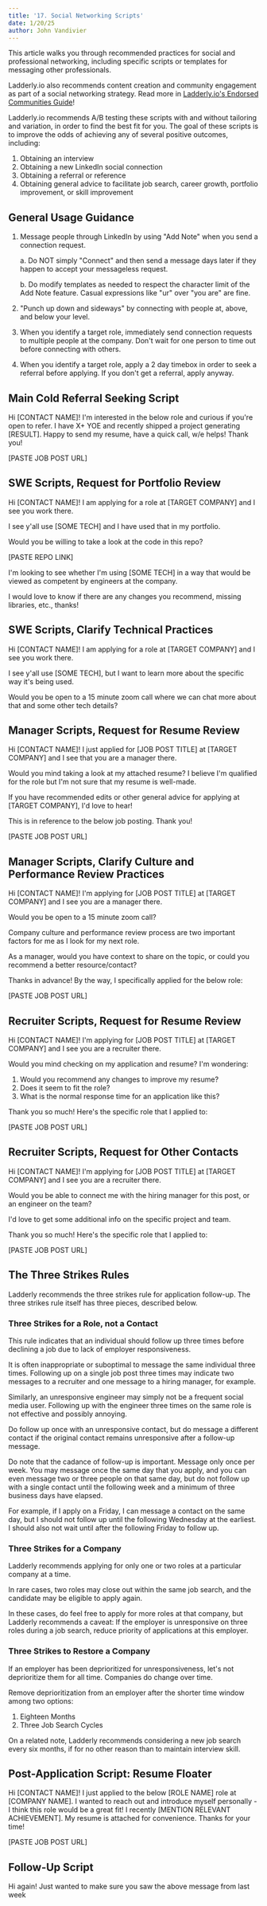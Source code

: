```yaml
---
title: '17. Social Networking Scripts'
date: 1/20/25
author: John Vandivier
---
```


This article walks you through recommended practices for social and professional networking, including specific scripts or templates for messaging other professionals.

Ladderly.io also recommends content creation and community engagement as part of a social networking strategy. Read more in [Ladderly.io's Endorsed Communities Guide](/blog/2025-01-22-endorsed-communities)!

Ladderly.io recommends A/B testing these scripts with and without tailoring and variation, in order to find the best fit for you.
The goal of these scripts is to improve the odds of achieving any of several positive outcomes, including:

1. Obtaining an interview
2. Obtaining a new LinkedIn social connection
3. Obtaining a referral or reference
4. Obtaining general advice to facilitate job search, career growth, portfolio improvement, or skill improvement

## General Usage Guidance

1. Message people through LinkedIn by using "Add Note" when you send a connection request.

   a. Do NOT simply "Connect" and then send a message days later if they happen to accept your messageless request.

   b. Do modify templates as needed to respect the character limit of the Add Note feature. Casual expressions like "ur" over "you are" are fine.

2. "Punch up down and sideways" by connecting with people at, above, and below your level.
3. When you identify a target role, immediately send connection requests to multiple people at the company. Don't wait for one person to time out before connecting with others.
4. When you identify a target role, apply a 2 day timebox in order to seek a referral before applying. If you don't get a referral, apply anyway.

## Main Cold Referral Seeking Script

Hi [CONTACT NAME]! I'm interested in the below role and curious if you're open to refer.
I have X+ YOE and recently shipped a project generating [RESULT].
Happy to send my resume, have a quick call, w/e helps! Thank you!

[PASTE JOB POST URL]

## SWE Scripts, Request for Portfolio Review

Hi [CONTACT NAME]! I am applying for a role at [TARGET COMPANY] and I see you work there.

I see y'all use [SOME TECH] and I have used that in my portfolio.

Would you be willing to take a look at the code in this repo?

[PASTE REPO LINK]

I'm looking to see whether I'm using [SOME TECH] in a way that would be viewed as competent by engineers at the company.

I would love to know if there are any changes you recommend, missing libraries, etc., thanks!

## SWE Scripts, Clarify Technical Practices

Hi [CONTACT NAME]! I am applying for a role at [TARGET COMPANY] and I see you work there.

I see y'all use [SOME TECH], but I want to learn more about the specific way it's being used.

Would you be open to a 15 minute zoom call where we can chat more about that and some other tech details?

## Manager Scripts, Request for Resume Review

Hi [CONTACT NAME]! I just applied for [JOB POST TITLE] at [TARGET COMPANY] and I see that you are a manager there.

Would you mind taking a look at my attached resume? I believe I'm qualified for the role but I'm not sure that my resume is well-made.

If you have recommended edits or other general advice for applying at [TARGET COMPANY], I'd love to hear!

This is in reference to the below job posting. Thank you!

[PASTE JOB POST URL]

## Manager Scripts, Clarify Culture and Performance Review Practices

Hi [CONTACT NAME]! I'm applying for [JOB POST TITLE] at [TARGET COMPANY] and I see you are a manager there.

Would you be open to a 15 minute zoom call?

Company culture and performance review process are two important factors for me as I look for my next role.

As a manager, would you have context to share on the topic, or could you recommend a better resource/contact?

Thanks in advance! By the way, I specifically applied for the below role:

[PASTE JOB POST URL]

## Recruiter Scripts, Request for Resume Review

Hi [CONTACT NAME]! I'm applying for [JOB POST TITLE] at [TARGET COMPANY] and I see you are a recruiter there.

Would you mind checking on my application and resume? I'm wondering:

1. Would you recommend any changes to improve my resume?
2. Does it seem to fit the role?
3. What is the normal response time for an application like this?

Thank you so much! Here's the specific role that I applied to:

[PASTE JOB POST URL]

## Recruiter Scripts, Request for Other Contacts

Hi [CONTACT NAME]! I'm applying for [JOB POST TITLE] at [TARGET COMPANY] and I see you are a recruiter there.

Would you be able to connect me with the hiring manager for this post, or an engineer on the team?

I'd love to get some additional info on the specific project and team.

Thank you so much! Here's the specific role that I applied to:

[PASTE JOB POST URL]

## The Three Strikes Rules

Ladderly recommends the three strikes rule for application follow-up. The three strikes rule itself has three pieces, described below.

### Three Strikes for a Role, not a Contact

This rule indicates that an individual should follow up three times before declining a job due to lack of employer responsiveness.

It is often inappropriate or suboptimal to message the same individual three times. Following up on a single job post three times may indicate two messages to a recruiter and one message to a hiring manager, for example.

Similarly, an unresponsive engineer may simply not be a frequent social media user. Following up with the engineer three times on the same role is not effective and possibly annoying.

Do follow up once with an unresponsive contact, but do message a different contact if the original contact remains unresponsive after a follow-up message.

Do note that the cadance of follow-up is important. Message only once per week. You may message once the same day that you apply, and you can even message two or three people on that same day, but do not follow up with a single contact until the following week and a minimum of three business days have elapsed.

For example, if I apply on a Friday, I can message a contact on the same day, but I should not follow up until the following Wednesday at the earliest. I should also not wait until after the following Friday to follow up.

### Three Strikes for a Company

Ladderly recommends applying for only one or two roles at a particular company at a time.

In rare cases, two roles may close out within the same job search, and the candidate may be eligible to apply again.

In these cases, do feel free to apply for more roles at that company, but Ladderly recommends a caveat: If the employer is unresponsive on three roles during a job search, reduce priority of applications at this employer.

### Three Strikes to Restore a Company

If an employer has been deprioritized for unresponsiveness, let's not deprioritize them for all time. Companies do change over time.

Remove deprioritization from an employer after the shorter time window among two options:

1. Eighteen Months
2. Three Job Search Cycles

On a related note, Ladderly recommends considering a new job search every six months, if for no other reason than to maintain interview skill.

## Post-Application Script: Resume Floater

Hi [CONTACT NAME]! I just applied to the below [ROLE NAME] role at [COMPANY NAME]. I wanted to reach out and introduce myself personally - I think this role would be a great fit! I recently [MENTION RELEVANT ACHIEVEMENT]. My resume is attached for convenience. Thanks for your time!

[PASTE JOB POST URL]

## Follow-Up Script

Hi again! Just wanted to make sure you saw the above message from last week
